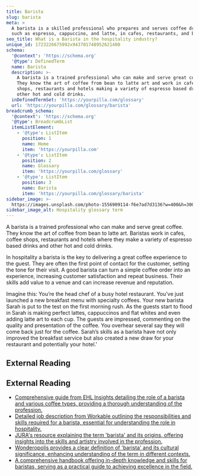 ```yaml
---
title: Barista
slug: barista
meta: >
  A barista is a skilled professional who prepares and serves coffee drinks,
  such as espresso, cappuccino, and latte, in cafes, restaurants, and bars.
seo_title: What is a Barista in the hospitality industry?
unique_id: 1723226675992x943701748952621400
schema:
  '@context': 'https://schema.org'
  '@type': DefinedTerm
  name: Barista
  description: >-
    A barista is a trained professional who can make and serve great coffee.
    They know the art of coffee from bean to latte art and work in cafes, coffee
    shops, restaurants and hotels making a variety of espresso based drinks and
    other hot and cold drinks.
  inDefinedTermSet: 'https://yourpilla.com/glossary'
  url: 'https://yourpilla.com/glossary/barista'
breadcrumb_schema:
  '@context': 'https://schema.org'
  '@type': BreadcrumbList
  itemListElement:
    - '@type': ListItem
      position: 1
      name: Home
      item: 'https://yourpilla.com'
    - '@type': ListItem
      position: 2
      name: Glossary
      item: 'https://yourpilla.com/glossary'
    - '@type': ListItem
      position: 3
      name: Barista
      item: 'https://yourpilla.com/glossary/barista'
sidebar_image: >-
  https://images.unsplash.com/photo-1556909114-f6e7ad7d3136?w=400&h=300&fit=crop&auto=format
sidebar_image_alt: Hospitality glossary term
---
```


A barista is a trained professional who can make and serve great coffee. They know the art of coffee from bean to latte art. Baristas work in cafes, coffee shops, restaurants and hotels where they make a variety of espresso based drinks and other hot and cold drinks.

In hospitality a barista is the key to delivering a great coffee experience to the guest. They are often the first point of contact for the customer, setting the tone for their visit. A good barista can turn a simple coffee order into an experience, increasing customer satisfaction and repeat business. Their skills add value to a venue and can increase revenue and reputation.

Imagine this: You’re the head chef of a busy hotel restaurant. You’ve just launched a new breakfast menu with specialty coffees. Your new barista Sarah is put to the test on the first morning rush. As the guests start to flood in Sarah is making perfect lattes, cappuccinos and flat whites and even adding latte art to each cup. The guests are impressed, commenting on the quality and presentation of the coffee. You overhear several say they will come back just for the coffee. Sarah’s skills as a barista have not only improved the breakfast service but also created a new draw for your restaurant and potentially your hotel.'

## External Reading



## External Reading

*   [Comprehensive guide from EHL Insights detailing the role of a barista and various coffee types, providing a thorough understanding of the profession.](https://hospitalityinsights.ehl.edu/barista)
*   [Detailed job description from Workable outlining the responsibilities and skills required for a barista, essential for understanding the role in hospitality.](https://resources.workable.com/barista-job-description)
*   [JURA's resource explaining the term 'barista' and its origins, offering insights into the skills and artistry involved in the profession.](https://www.jura.com/en/about-coffee/barista-overview/what-is-a-barista)
*   [Wonderopolis provides a clear definition of 'barista' and its cultural significance, enhancing understanding of the term in different contexts.](https://www.wonderopolis.org/wonder/what-is-a-barista)
*   [A comprehensive handbook offering in-depth knowledge and skills for baristas, serving as a practical guide to achieving excellence in the field.](https://ftp.goathouserefuge.org/HomePages/Resources/3350043/ProfessionalBaristaHandbook.pdf)

